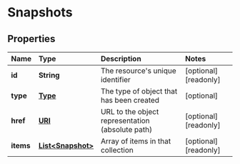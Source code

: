 # Snapshots

## Properties

| Name | Type | Description | Notes |
| :--- | :--- | :--- | :--- |
| **id** | **String** | The resource's unique identifier | \[optional\] \[readonly\] |
| **type** | [**Type**](type.md) | The type of object that has been created | \[optional\] |
| **href** | [**URI**](https://github.com/ionos-cloud/sdk-java/tree/e301a24b681f0ad424762e13995b95c67ad7e66b/docs/URI.md) | URL to the object representation \(absolute path\) | \[optional\] \[readonly\] |
| **items** | [**List&lt;Snapshot&gt;**](snapshot.md) | Array of items in that collection | \[optional\] \[readonly\] |

